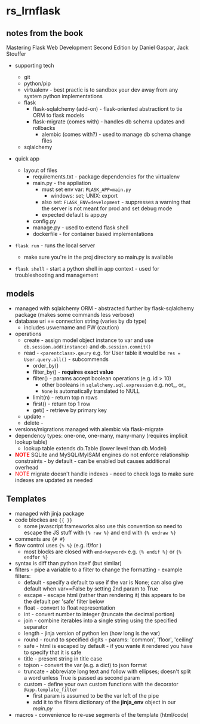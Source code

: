 # rs_lrnflask
## notes from the book
Mastering Flask Web Development Second Edition
by Daniel Gaspar, Jack Stouffer

- supporting tech
  - git
  - python/pip
  - virtualenv - best practic is to sandbox your dev away from any system python implementations
  - flask
    - flask-sqlalchemy (add-on) - flask-oriented abstractiont to tie ORM to flask models
    - flask-migrate (comes with) - handles db schema updates and rollbacks
      - alembic (comes with?) - used to manage db schema change files
  - sqlalchemy

- quick app
  - layout of files
    - requirements.txt - package dependencies for the virtualenv
    - main.py - the appliation
      - must set env var: `FLASK_APP=main.py`
        - windows: set; UNIX: export
      - also set: `FLASK_ENV=development` - suppresses a warning that the server is not meant for prod and set debug mode
      - expected default is app.py
    - config.py
    - manage.py - used to extend flask shell
    - dockerfile - for container based implementations
- `flask run` - runs the local server
  - make sure you're in the proj directory so main.py is available
- `flask shell` - start a python shell in app context - used for troubleshooting and management

## models
- managed with sqlalchemy ORM - abstracted further by flask-sqlalchemy package (makes some commands less verbose)
- database uri == connection string (varies by db type)
  - includes uswername and PW (caution)
- operations
  - create - assign model object instance to var and use `db.session.add(instance)` and `db.session.commit()`
  - read - `<parentclass>.qeury` e.g. for User table it would be `res = User.query.all()` - subcommends
    - order_by()
    - filter_by() - **requires exact value**
    - filter() - params accept boolean operations (e.g. id > 10)
      -  other booleans in `sqlalchemy.sql.expression` e.g.  not_, or_
      -  `None` is automatically translated to NULL
    - limit(n) - return top n rows
    - first() - return top 1 row
    - get() - retrieve by primary key
  - update - 
  - delete - 
- versions/migrations managed with alembic via flask-migrate
- dependency types: one-one, one-many, many-many (requires implicit lookup table)
  - lookup table extends db.Table (lower level than db.Model)
- <span style='color:red;font-weight:bold;'>NOTE</span> SQLite and MySQL/MyISAM engines do not enforce relationship constraints - by default - can be enabled but causes additional overhead
- <span style='color:red;'>NOTE</span> migrate doesn't handle indexes - need to check logs to make sure indexes are updated as needed

## Templates
- managed with jinja package
- code blockes are `{{ }}`
  - some javascript frameworks also use this convention so need to escape the JS stuff with `{% raw %}` and end with `{% endraw %}`
- comments are `{# #}`
- flow control uses `{% %}` (e.g. if/for )
  - most blocks are closed with `end<keyword>` e.g. `{% endif %}` or `{% endfor %}`
- syntax is diff than python itself (but similar)
- filters - pipe a variable to a filter to change the formatting - example filters:
  - default - specify a default to use if the var is None; can also give default when var==False by setting 2nd param to True
  - escape - escape html (rather than rendering it) this appears to be the default per 'safe' filter below
  - float - convert to float representation
  - int - convert number to integer (truncate the decimal portion)
  - join - combine iterables into a single string using the specified separator
  - length - jinja version of python len (how long is the var)
  - round - round to specified digits - params: 'common', 'floor', 'ceiling'
  - safe - html is escaped by default - if you wante it rendered you have to specify that it is safe
  - title - present string in title case
  - tojson - convert the var (e.g. a dict) to json format
  - truncate - abbreviate long text and follow with ellipses; doesn't split a word unless True is passed as second param
  - custom - define your own custom functions with the decorator `@app.template_filter`
    - first param is assumed to be the var left of the pipe
    - add it to the filters dictionary of the **jinja_env** object in our _main.py_
- macros - convenience to re-use segments of the template (html/code) 
